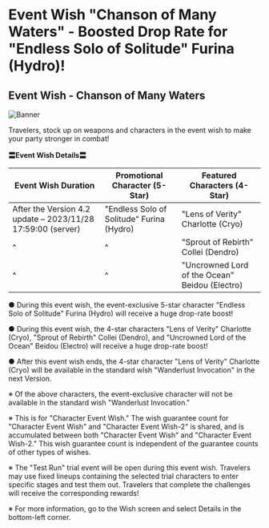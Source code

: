 # Event Wish "Chanson of Many Waters" - Boosted Drop Rate for "Endless Solo of Solitude" Furina (Hydro)!
## Event Wish - Chanson of Many Waters
![Banner](https://sdk.hoyoverse.com/upload/ann/2023/10/25/1a585895fafa20d3605465a4efc7da7f_6563600044243797507.jpg)

Travelers, stock up on weapons and characters in the event wish to make your party stronger in combat!

**〓Event Wish Details〓**

**Event Wish Duration** | **Promotional Character (5-Star)** | **Featured Characters (4-Star)**
--- | --- | ---
After the Version 4.2 update – 2023/11/28 17:59:00 (server) | "Endless Solo of Solitude" Furina (Hydro) | "Lens of Verity" Charlotte (Cryo)
^ | ^ | "Sprout of Rebirth" Collei (Dendro)
^ | ^ | "Uncrowned Lord of the Ocean" Beidou (Electro)

● During this event wish, the event-exclusive 5-star character "Endless Solo of Solitude" Furina (Hydro) will receive a huge drop-rate boost!

● During this event wish, the 4-star characters "Lens of Verity" Charlotte (Cryo), "Sprout of Rebirth" Collei (Dendro), and "Uncrowned Lord of the Ocean" Beidou (Electro) will receive a huge drop-rate boost!

● After this event wish ends, the 4-star character "Lens of Verity" Charlotte (Cryo) will be available in the standard wish "Wanderlust Invocation" in the next Version.

※ Of the above characters, the event-exclusive character will not be available in the standard wish "Wanderlust Invocation."

※ This is for "Character Event Wish." The wish guarantee count for "Character Event Wish" and "Character Event Wish-2" is shared, and is accumulated between both "Character Event Wish" and "Character Event Wish-2." This wish guarantee count is independent of the guarantee counts of other types of wishes.

※ The "Test Run" trial event will be open during this event wish. Travelers may use fixed lineups containing the selected trial characters to enter specific stages and test them out. Travelers that complete the challenges will receive the corresponding rewards!

※ For more information, go to the Wish screen and select Details in the bottom-left corner.
